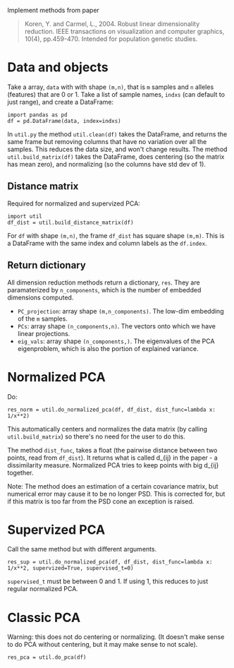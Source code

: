Implement methods from paper
> Koren, Y. and Carmel, L., 2004. Robust linear dimensionality reduction. IEEE transactions on visualization and computer graphics, 10(4), pp.459-470.
Intended for population genetic studies. 

# Data and objects 
Take a array, `data` with with shape `(m,n)`, that is `m` samples and `n` alleles (features) that are 0 or 1. 
Take a list of sample names, `indxs` (can default to just range), and create a DataFrame:
```
import pandas as pd
df = pd.DataFrame(data, index=indxs)
```

In `util.py` the method `util.clean(df)` takes the DataFrame, and returns the same frame but removing columns that have no variation over all the samples. This reduces the data size, and won't change results. 
The method `util.build_matrix(df)` takes the DataFrame, does centering (so the matrix has mean zero), and normalizing (so the columns have std dev of 1).

## Distance matrix
Required for normalized and supervized PCA:
```
import util
df_dist = util.build_distance_matrix(df)
```
For `df` with shape `(m,n)`, the frame `df_dist` has square shape `(m,m)`. This is a DataFrame with the same index and column labels as the `df.index`.

## Return dictionary
All dimension reduction methods return a dictionary, `res`. They are paramaterized by `n_components`, which is the number of embedded dimensions computed.
- `PC_projection`: array shape `(m,n_components)`. The low-dim embedding of the `m` samples.
- `PCs`: array shape `(n_components,n)`. The vectors onto which we have linear projections. 
- `eig_vals`: array shape `(n_components,)`. The eigenvalues of the PCA eigenproblem, which is also the portion of explained variance. 

# Normalized PCA 
Do:
```
res_norm = util.do_normalized_pca(df, df_dist, dist_func=lambda x: 1/x**2)
```
This automatically centers and normalizes the data matrix (by calling `util.build_matrix`) so there's no need for the user to do this. 

The method `dist_func`, takes a float (the pairwise distance between two points, read from `df_dist`). It returns what is called d_{ij} in the paper - a dissimilarity measure. Normalized PCA tries to keep points with big d_{ij} together.

Note: The method does an estimation of a certain covariance matrix, but numerical error may cause it to be no longer PSD. This is corrected for, but if this matrix is too far from the PSD cone an exception is raised. 


# Supervized PCA 
Call the same method but with different arguments.
```
res_sup = util.do_normalized_pca(df, df_dist, dist_func=lambda x: 1/x**2, supervized=True, supervised_t=0)
```
`supervised_t` must be between 0 and 1. If using 1, this reduces to just regular normalized PCA. 

# Classic PCA 
Warning: this does not do centering or normalizing. (It doesn't make sense to do PCA without centering, but it may make sense to not scale). 
```
res_pca = util.do_pca(df)
```
